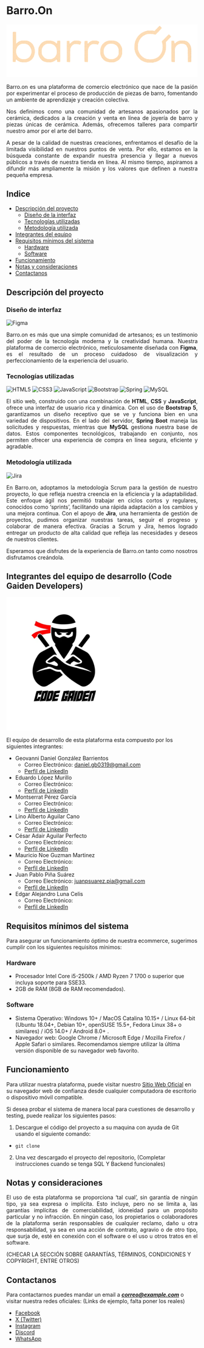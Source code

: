 # Barro.On
![Logo de Barro.On](/frontend/public/assets/barro-Photoroom.png-Photoroom.png)

<p align="justify">Barro.on es una plataforma de comercio electrónico que nace de la pasión por experimentar el proceso de producción de piezas de barro, fomentando un ambiente de aprendizaje y creación colectiva.</p>

<p align="justify">Nos definimos como una comunidad de artesanos apasionados por la cerámica, dedicados a la creación y venta en línea de joyería de barro y piezas únicas de cerámica. Además, ofrecemos talleres para compartir nuestro amor por el arte del barro.</p>

<p align="justify">A pesar de la calidad de nuestras creaciones, enfrentamos el desafío de la limitada visibilidad en nuestros puntos de venta. Por ello, estamos en la búsqueda constante de expandir nuestra presencia y llegar a nuevos públicos a través de nuestra tienda en línea. Al mismo tiempo, aspiramos a difundir más ampliamente la misión y los valores que definen a nuestra pequeña empresa.</p>


## Indice
- [Descripción del proyecto](#descripción-del-proyecto)
  - [Diseño de la interfaz](#diseño-de-interfaz)
  - [Tecnologías utilizadas](#tecnologías-utilizadas)
  - [Metodología utilizada](#metodología-utilizada)   
- [Integrantes del equipo](#integrantes-del-equipo-de-desarrollo-code-gaiden-developers)
- [Requisitos mínimos del sistema](#requisitos-mínimos-del-sistema)
  - [Hardware](#hardware)
  - [Software](#software)  
- [Funcionamiento](#funcionamiento)
- [Notas y consideraciones](#notas-y-consideraciones)
- [Contactanos](#contactanos)


## Descripción del proyecto
### Diseño de interfaz
![Figma](https://img.shields.io/badge/figma-%23F24E1E.svg?style=for-the-badge&logo=figma&logoColor=white)
<p align="justify">Barro.on es más que una simple comunidad de artesanos; es un testimonio del poder de la tecnología moderna y la creatividad humana. Nuestra plataforma de comercio electrónico, meticulosamente diseñada con <b>Figma</b>, es el resultado de un proceso cuidadoso de visualización y perfeccionamiento de la experiencia del usuario.</p>


### Tecnologías utilizadas
![HTML5](https://img.shields.io/badge/html5-%23E34F26.svg?style=for-the-badge&logo=html5&logoColor=white) ![CSS3](https://img.shields.io/badge/css3-%231572B6.svg?style=for-the-badge&logo=css3&logoColor=white) 	![JavaScript](https://img.shields.io/badge/javascript-%23323330.svg?style=for-the-badge&logo=javascript&logoColor=%23F7DF1E) ![Bootstrap](https://img.shields.io/badge/bootstrap-%238511FA.svg?style=for-the-badge&logo=bootstrap&logoColor=white) ![Spring](https://img.shields.io/badge/spring-%236DB33F.svg?style=for-the-badge&logo=spring&logoColor=white) ![MySQL](https://img.shields.io/badge/mysql-4479A1.svg?style=for-the-badge&logo=mysql&logoColor=white)
<p align="justify">El sitio web, construido con una combinación de <b>HTML</b>, <b>CSS</b> y <b>JavaScript</b>, ofrece una interfaz de usuario rica y dinámica. Con el uso de <b>Bootstrap 5</b>, garantizamos un diseño receptivo que se ve y funciona bien en una variedad de dispositivos. En el lado del servidor, <b>Spring Boot</b> maneja las solicitudes y respuestas, mientras que <b>MySQL</b> gestiona nuestra base de datos. Estos componentes tecnológicos, trabajando en conjunto, nos permiten ofrecer una experiencia de compra en línea segura, eficiente y agradable.</p>


### Metodología utilizada
![Jira](https://img.shields.io/badge/jira-%230A0FFF.svg?style=for-the-badge&logo=jira&logoColor=white)
<p align="justify">En Barro.on, adoptamos la metodología Scrum para la gestión de nuestro proyecto, lo que refleja nuestra creencia en la eficiencia y la adaptabilidad. Este enfoque ágil nos permitió trabajar en ciclos cortos y regulares, conocidos como ‘sprints’, facilitando una rápida adaptación a los cambios y una mejora continua. Con el apoyo de <b>Jira</b>, una herramienta de gestión de proyectos, pudimos organizar nuestras tareas, seguir el progreso y colaborar de manera efectiva. Gracias a Scrum y Jira, hemos logrado entregar un producto de alta calidad que refleja las necesidades y deseos de nuestros clientes.</p>


<p align="justify">Esperamos que disfrutes de la experiencia de Barro.on tanto como nosotros disfrutamos creándola.</p>


## Integrantes del equipo de desarrollo (Code Gaiden Developers)
<img src="/frontend/public/assets/Ninja-01.webp" alt="Logo Code Gaiden" width="300px"/>

El equipo de desarrollo de esta plataforma esta compuesto por los siguientes integrantes:

<!-- Agreguen los medios de contacto que ustedes quieran. -->
- Geovanni Daniel González Barrientos  
  - Correo Electrónico: daniel.gb0319@gmail.com
  - [Perfil de LinkedIn](https://www.linkedin.com/in/gdaniel-gonzalezb/)
- Eduardo López Murillo
  - Correo Electrónico: 
  - [Perfil de LinkedIn]()
- Montserrat Pérez García
  - Correo Electrónico: 
  - [Perfil de LinkedIn]()
- Lino Alberto Aguilar Cano
  - Correo Electrónico: 
  - [Perfil de LinkedIn]()
- César Adair Aguilar Perfecto
  - Correo Electrónico: 
  - [Perfil de LinkedIn]()
- Mauricio Noe Guzman Martinez
  - Correo Electrónico: 
  - [Perfil de LinkedIn]()
- Juan Pablo Piña Suárez
  - Correo Electrónico: juanpsuarez.pia@gmail.com
  - [Perfil de LinkedIn](https://www.linkedin.com/in/bcjuanpablo/)
- Edgar Alejandro Luna Celis
  - Correo Electrónico: 
  - [Perfil de LinkedIn]()


## Requisitos mínimos del sistema
Para asegurar un funcionamiento óptimo de nuestra ecommerce, sugerimos cumplir con los siguientes requisitos mínimos:

### Hardware
- Procesador Intel Core i5-2500k / AMD Ryzen 7 1700 o superior que incluya soporte para SSE33.
- 2GB de RAM (8GB de RAM recomendados).

### Software
- Sistema Operativo: Windows 10+ / MacOS Catalina 10.15+ / Linux 64-bit (Ubuntu 18.04+, Debian 10+, openSUSE 15.5+, Fedora Linux 38+ o similares) / iOS 14.0+ / Android 8.0+ .
- Navegador web: Google Chrome / Microsoft Edge / Mozilla Firefox / Apple Safari o similares. Recomendamos siempre utilizar la última versión disponible de su navegador web favorito.


## Funcionamiento
Para utilizar nuestra plataforma, puede visitar nuestro [Sitio Web Oficial](https://cdn.dribbble.com/users/10336/screenshots/2607763/404-chicken.gif) en su navegador web de confianza desde cualquier computadora de escritorio o dispositivo móvil compatible.

<!-- PONER OPCIONES PARA DESARROLLADORES (GIT CLONE, ABRIR INDEX.HTML, INSTALAR MYSQL, ETC) -->
Si desea probar el sistema de manera local para cuestiones de desarrollo y testing, puede realizar los siguientes pasos:
1. Descargue el código del proyecto a su maquina con ayuda de Git usando el siguiente comando:
  - `git clone `  
2. Una vez descargado el proyecto del repositorio, (Completar instrucciones cuando se tenga SQL Y Backend funcionales)


## Notas y consideraciones 
<p align="justify">El uso de esta plataforma se proporciona ‘tal cual’, sin garantía de ningún tipo, ya sea expresa o implícita. Esto incluye, pero no se limita a, las garantías implícitas de comerciabilidad, idoneidad para un propósito particular y no infracción. En ningún caso, los propietarios o colaboradores de la plataforma serán responsables de cualquier reclamo, daño u otra responsabilidad, ya sea en una acción de contrato, agravio o de otro tipo, que surja de, esté en conexión con el software o el uso u otros tratos en el software.</p> (CHECAR LA SECCIÓN SOBRE GARANTÍAS, TÉRMINOS, CONDICIONES Y COPYRIGHT, ENTRE OTROS)


## Contactanos
Para contactarnos puedes mandar un email a ***correo@example.com*** o visitar nuestra redes oficiales: (Links de ejemplo, falta poner los reales)
  - [Facebook](https://cdn.svgator.com/images/2024/04/walking-investigator-animation-in-404-error-page.gif)
  - [X (Twitter)](https://cdn.dribbble.com/users/1138875/screenshots/4669703/404_animation.gif)
  - [Instagram](https://www.scopycode.com/includes/images/blog/error_404.gif)
  - [Discord](https://freefrontend.com/assets/img/html-funny-404-pages/SVG-Animation-404-Page.gif)
  - [WhatsApp](https://user.credo.science/user-interface/404.gif)
